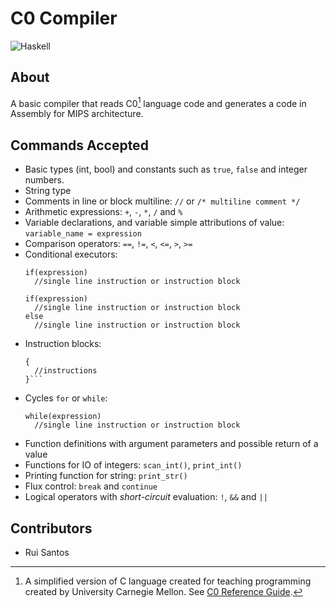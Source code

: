 # C0 Compiler
![Haskell](https://img.shields.io/badge/haskell-%235D4F85?style=for-the-badge&logo=haskell)

## About
A basic compiler that reads C0[^1] language code and generates a code in Assembly for MIPS architecture.

[^1]: A simplified version of C language created for teaching programming created by University Carnegie Mellon. See [C0 Reference Guide](https://c0.cs.cmu.edu/docs/c0-reference.pdf).

## Commands Accepted
  - Basic types (int, bool) and constants such as `true`, `false` and integer numbers.
  - String type
  - Comments in line or block multiline: `//` or `/* multiline comment */`
  - Arithmetic expressions: `+`, `-`, `*`, `/` and `%`
  - Variable declarations, and variable simple attributions of value: `variable_name = expression`
  - Comparison operators: `==`, `!=`, `<`, `<=`, `>`, `>=`
  - Conditional executors:
    ```
    if(expression)
      //single line instruction or instruction block
    ```
    ```
    if(expression)
      //single line instruction or instruction block
    else
      //single line instruction or instruction block
    ```
  - Instruction blocks:
    ```
    {
      //instructions
    }```
  - Cycles `for` or `while`:
    ```
    while(expression)
      //single line instruction or instruction block
    ```
  - Function definitions with argument parameters and possible return of a value
  - Functions for IO of integers: `scan_int()`, `print_int()`
  - Printing function for string: `print_str()`
  - Flux control: `break` and `continue`
  - Logical operators with *short-circuit* evaluation: `!`, `&&` and `||`

## Contributors
  - Rui Santos
